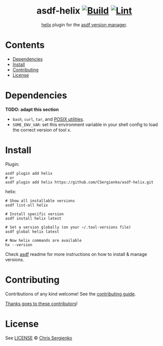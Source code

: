 <div align="center">

# asdf-helix [![Build](https://github.com/CSergienko/asdf-helix/actions/workflows/build.yml/badge.svg)](https://github.com/CSergienko/asdf-helix/actions/workflows/build.yml) [![Lint](https://github.com/CSergienko/asdf-helix/actions/workflows/lint.yml/badge.svg)](https://github.com/CSergienko/asdf-helix/actions/workflows/lint.yml)

[helix](https://helix-editor.com/) plugin for the [asdf version manager](https://asdf-vm.com).

</div>

# Contents

- [Dependencies](#dependencies)
- [Install](#install)
- [Contributing](#contributing)
- [License](#license)

# Dependencies

**TODO: adapt this section**

- `bash`, `curl`, `tar`, and [POSIX utilities](https://pubs.opengroup.org/onlinepubs/9699919799/idx/utilities.html).
- `SOME_ENV_VAR`: set this environment variable in your shell config to load the correct version of tool x.

# Install

Plugin:

```shell
asdf plugin add helix
# or
asdf plugin add helix https://github.com/CSergienko/asdf-helix.git
```

helix:

```shell
# Show all installable versions
asdf list-all helix

# Install specific version
asdf install helix latest

# Set a version globally (on your ~/.tool-versions file)
asdf global helix latest

# Now helix commands are available
hx --version
```

Check [asdf](https://github.com/asdf-vm/asdf) readme for more instructions on how to
install & manage versions.

# Contributing

Contributions of any kind welcome! See the [contributing guide](contributing.md).

[Thanks goes to these contributors](https://github.com/CSergienko/asdf-helix/graphs/contributors)!

# License

See [LICENSE](LICENSE) © [Chris Sergienko](https://github.com/CSergienko/)

